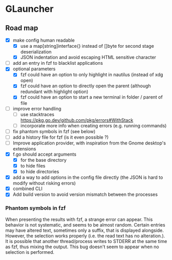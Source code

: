 # GLauncher

## Road map

- [X] make config human readable
    - [X] use a map[string]interface{} instead of []byte for second stage deserialization
    - [X] JSON indentation and avoid escaping HTML sensitive character
- [ ] add an entry in fzf to blacklist applications
- [X] optional parameters
    - [X] fzf could have an option to only highlight in nautilus (instead of xdg open)
    - [X] fzf could have an option to directly open the parent (although redundant with highlight option)
    - [X] fzf could have an option to start a new terminal in folder / parent of file
- [ ] improve error handling
    - [ ] use stacktraces https://pkg.go.dev/github.com/pkg/errors#WithStack
    - [ ] incorporate more info when creating errors (e.g. running commands)
- [ ] fix phantom symbols in fzf (see below)
- [ ] add a history file for fzf (is it even possible ?)
- [ ] Improve application provider, with inspiration from the Gnome desktop's extensions
- [X] f.go should accept arguments
    - [X] for the base directory
    - [X] to hide files
    - [X] to hide directories
- [X] add a way to add options in the config file directly
    (the JSON is hard to modify without risking errors)
- [X] combined CLI
- [X] Add build version to avoid version mismatch between the processes

### Phantom symbols in fzf

When presenting the results with fzf, a strange error can appear.
This behavior is not systematic, and seems to be almost random.
Certain entries may have altered text, sometimes only a suffix, that is displayed alongside.
However, the selection works properly (i.e. the read text has no alteration.).
It is possible that another thread/process writes to STDERR at the same time as fzf, thus mixing the output.
This bug doesn't seem to appear when no selection is performed.
